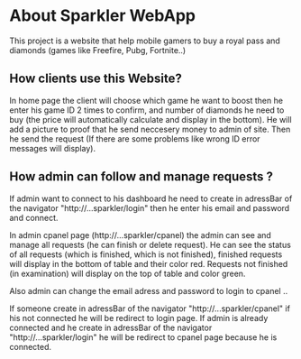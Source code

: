 # About Sparkler WebApp

This project is a website that help mobile gamers to buy a royal pass and diamonds (games like Freefire, Pubg, Fortnite..)

## How clients use this Website? 

In home page the client will choose which game he want to boost then he enter his game ID 2 times to confirm, and number of diamonds he need to buy (the price will automatically calculate and display in the bottom). He will add a picture to proof that he send neccesery money to admin of site. Then he send the request (If there are some problems like wrong ID error messages will display).

## How admin can follow and manage requests ?

If admin want to connect to his dashboard he need to create in adressBar of the navigator "http://...sparkler/login" then he enter his email and password and connect.

In admin cpanel page (http://...sparkler/cpanel) the admin can see and manage all requests (he can finish or delete request).
He can see the status of all requests (which is finished, which is not finished),
finished requests will display in the bottom of table and their color red. Requests not finished (in examination) will display on the top of table and color green.

Also admin can change the email adress and password to login to cpanel .. 

If someone create in adressBar of the navigator "http://...sparkler/cpanel" if his not connected he will be redirect to login page.
If admin is already connected and he create in adressBar of the navigator "http://...sparkler/login" he will be redirect to cpanel page because he is connected.